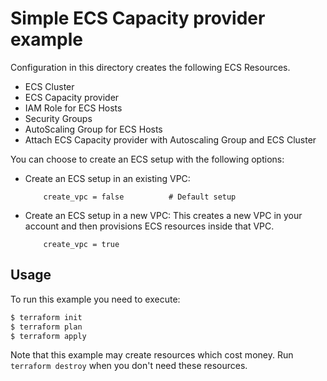 # Simple ECS Capacity provider example

Configuration in this directory creates the following ECS Resources.
- ECS Cluster
- ECS Capacity provider
- IAM Role for ECS Hosts
- Security Groups
- AutoScaling Group for ECS Hosts
- Attach ECS Capacity provider with Autoscaling Group and ECS Cluster

You can choose to create an ECS setup with the following options:

- Create an ECS setup in an existing VPC:
    ```
        create_vpc = false          # Default setup
    ```
- Create an ECS setup in a new VPC: 
    This creates a new VPC in your account and then provisions ECS resources inside that VPC.
    ```
        create_vpc = true
    ```

## Usage

To run this example you need to execute:

```bash
$ terraform init
$ terraform plan
$ terraform apply
```

Note that this example may create resources which cost money. Run `terraform destroy` when you don't need these resources.

